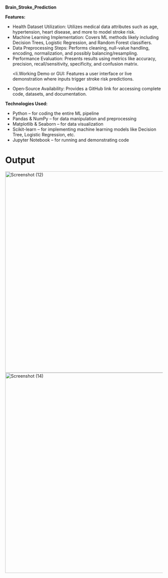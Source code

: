 <strong> Brain_Stroke_Prediction</strong>

<strong>Features:</strong>

<ul>
  
<li>Health Dataset Utilization: Utilizes medical data attributes such as age, hypertension, heart disease, and more to model stroke risk.</li>

<li>Machine Learning Implementation: Covers ML methods likely including Decision Trees, Logistic Regression, and Random Forest classifiers.</li>

<li>Data Preprocessing Steps: Performs cleaning, null-value handling, encoding, normalization, and possibly balancing/resampling.</li>

<li>Performance Evaluation: Presents results using metrics like accuracy, precision, recall/sensitivity, specificity, and confusion matrix.</li> 

<li.Working Demo or GUI: Features a user interface or live demonstration where inputs trigger stroke risk predictions.</li>

<li>Open‑Source Availability: Provides a GitHub link for accessing complete code, datasets, and documentation.</li>

</ul>

<strong>Technologies Used:</strong>

<ul>
  
<li>Python – for coding the entire ML pipeline</li>

<li>Pandas & NumPy – for data manipulation and preprocessing</li>

<li>Matplotlib & Seaborn – for data visualization</li>

<li>Scikit-learn – for implementing machine learning models like Decision Tree, Logistic Regression, etc.</li>

<li>Jupyter Notebook – for running and demonstrating code</li>

</ul>

# Output

<img width="1366" height="643" alt="Screenshot (12)" src="https://github.com/user-attachments/assets/384965e9-6666-4ea3-a88b-202a45f42282" />
<img width="1366" height="640" alt="Screenshot (14)" src="https://github.com/user-attachments/assets/7e776a5f-03c5-4e20-9491-142bd0042f15" />




